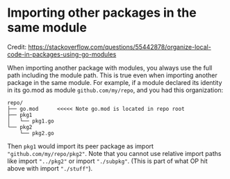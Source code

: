 # Importing other packages in the same module
Credit:
https://stackoverflow.com/questions/55442878/organize-local-code-in-packages-using-go-modules


When importing another package with modules, you always use the full path including the module path. This is true even when importing another package in the same module. For example, if a module declared its identity in its go.mod as module `github.com/my/repo`, and you had this organization:

```
repo/
├── go.mod      <<<<< Note go.mod is located in repo root
├── pkg1
│   └── pkg1.go
└── pkg2
    └── pkg2.go
```
Then `pkg1` would import its peer package as import `"github.com/my/repo/pkg2"`. Note that you cannot use relative import paths like import `"../pkg2"` or import `"./subpkg"`. (This is part of what OP hit above with import `"./stuff"`).
